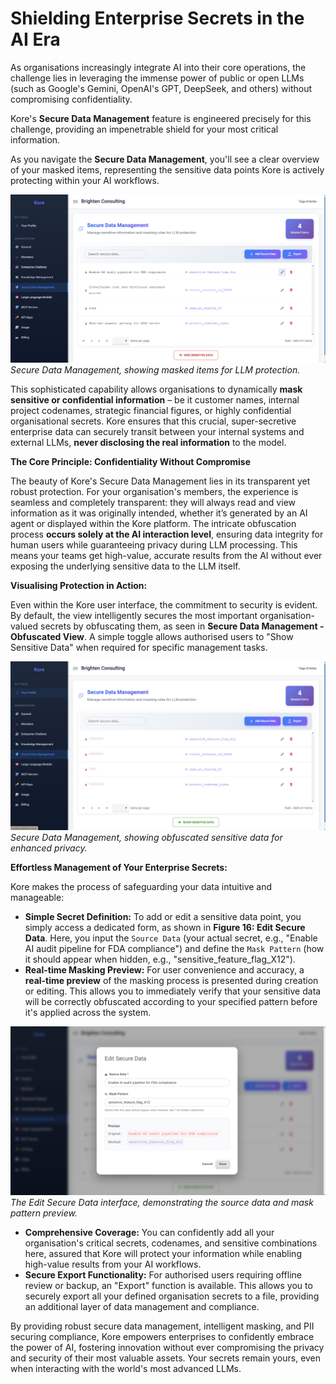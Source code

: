 # **Shielding Enterprise Secrets in the AI Era**

As organisations increasingly integrate AI into their core operations, the challenge lies in leveraging the immense power of public or open LLMs (such as Google's Gemini, OpenAI's GPT, DeepSeek, and others) without compromising confidentiality.

Kore's **Secure Data Management** feature is engineered precisely for this challenge, providing an impenetrable shield for your most critical information.

As you navigate the **Secure Data Management**, you'll see a clear overview of your masked items, representing the sensitive data points Kore is actively protecting within your AI workflows.

![image.png](./assets/secure-data.png)
*Secure Data Management, showing masked items for LLM protection.*

This sophisticated capability allows organisations to dynamically **mask sensitive or confidential information** – be it customer names, internal project codenames, strategic financial figures, or highly confidential organisational secrets. Kore ensures that this crucial, super-secretive enterprise data can securely transit between your internal systems and external LLMs, **never disclosing the real information** to the model.

**The Core Principle: Confidentiality Without Compromise**

The beauty of Kore's Secure Data Management lies in its transparent yet robust protection. For your organisation's members, the experience is seamless and completely transparent: they will always read and view information as it was originally intended, whether it’s generated by an AI agent or displayed within the Kore platform. The intricate obfuscation process **occurs solely at the AI interaction level**, ensuring data integrity for human users while guaranteeing privacy during LLM processing. This means your teams get high-value, accurate results from the AI without ever exposing the underlying sensitive data to the LLM itself.

**Visualising Protection in Action:**

Even within the Kore user interface, the commitment to security is evident. By default, the view intelligently secures the most important organisation-valued secrets by obfuscating them, as seen in **Secure Data Management - Obfuscated View**. A simple toggle allows authorised users to "Show Sensitive Data" when required for specific management tasks.

![image.png](./assets/secure-data-secured.png)
*Secure Data Management, showing obfuscated sensitive data for enhanced privacy.*

**Effortless Management of Your Enterprise Secrets:**

Kore makes the process of safeguarding your data intuitive and manageable:

  * **Simple Secret Definition:** To add or edit a sensitive data point, you simply access a dedicated form, as shown in **Figure 16: Edit Secure Data**. Here, you input the `Source Data` (your actual secret, e.g., "Enable AI audit pipeline for FDA compliance") and define the `Mask Pattern` (how it should appear when hidden, e.g., "sensitive\_feature\_flag\_X12").
  * **Real-time Masking Preview:** For user convenience and accuracy, a **real-time preview** of the masking process is presented during creation or editing. This allows you to immediately verify that your sensitive data will be correctly obfuscated according to your specified pattern before it's applied across the system.

![image.png](./assets/secure-data-add.png)
*The Edit Secure Data interface, demonstrating the source data and mask pattern preview.*

  * **Comprehensive Coverage:** You can confidently add all your organisation's critical secrets, codenames, and sensitive combinations here, assured that Kore will protect your information while enabling high-value results from your AI workflows.
  * **Secure Export Functionality:** For authorised users requiring offline review or backup, an "Export" function is available. This allows you to securely export all your defined organisation secrets to a file, providing an additional layer of data management and compliance.

By providing robust secure data management, intelligent masking, and PII securing compliance, Kore empowers enterprises to confidently embrace the power of AI, fostering innovation without ever compromising the privacy and security of their most valuable assets. Your secrets remain yours, even when interacting with the world's most advanced LLMs.
